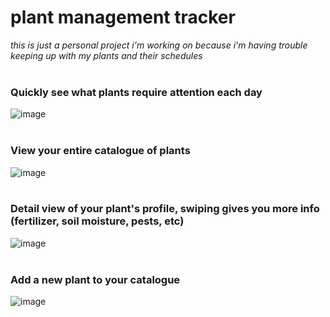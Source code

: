 
# plant management tracker
_this is just a personal project i'm working on because i'm having trouble keeping up with my plants and their schedules_
<br /><br />

### Quickly see what plants require attention each day
![image](http://sprout.karinacodes.com/images/readme-screenshots/screenshot_01.jpg)
<br /><br />

### View your entire catalogue of plants
![image](http://sprout.karinacodes.com/images/readme-screenshots/screenshot_02.jpg)
<br /><br />

### Detail view of your plant's profile, swiping gives you more info (fertilizer, soil moisture, pests, etc)
![image](http://sprout.karinacodes.com/images/readme-screenshots/screenshot_03.jpg)
<br /><br />

### Add a new plant to your catalogue
![image](http://sprout.karinacodes.com/images/readme-screenshots/screenshot_04.jpg)

